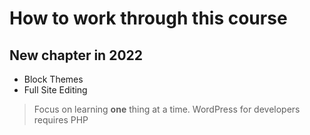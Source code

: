 # How to work through this course

## New chapter in 2022
- Block Themes
- Full Site Editing

> Focus on learning **one** thing at a time.
> WordPress for developers requires PHP



